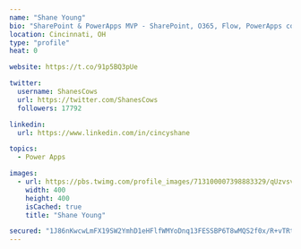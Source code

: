 ```yaml
---
name: "Shane Young"
bio: "SharePoint & PowerApps MVP - SharePoint, O365, Flow, PowerApps consulting? @PowerApps911 | Pure Snark? You found it."
location: Cincinnati, OH
type: "profile"
heat: 0

website: https://t.co/91p5BQ3pUe

twitter:
  username: ShanesCows
  url: https://twitter.com/ShanesCows
  followers: 17792

linkedin:
  url: https://www.linkedin.com/in/cincyshane

topics:
  - Power Apps

images:
  - url: https://pbs.twimg.com/profile_images/713100007398883329/qUzvsvQ3_400x400.jpg
    width: 400
    height: 400
    isCached: true
    title: "Shane Young"

secured: "1J86nKwcwLmFX19SW2YmhD1eHFlfWMYoDnq13FESSBP6T8wMQS2f0x/R+vTRtLQI5Xnr34RPc8xLJ0X2p5u7BlHqnY5LhEPuUDtvi7ITk1dNNfin1pXb0w4LRvHcpzfNR6JkrLShzzeNRzZ+iagXpO8rh/8WsegdZYvEUNBrqbBUIl+yQEKvKVs+Xs+DXn7Ss9g18xzZTpsAqfq5d3dJIAID8ZXpT0WQ2VWhjvHkFbK9uGk1fefm8fmu9MHOdhFWkRMevCEaCIhL2ZCs2jy4hDD4ATWHafS8y0CMtGsf/LVWfI2N5+4sJRHvGHCviibJCjbISOynrevcgod28Vi7XcV8wGhGJKuyvhdoGeJpWxmGgl6ScyUm9rYNHKskeHfWkEtrWSfoEz1c+vbq7iUlOtpl4nqGt3l8Zev8LoyhhIQ=;gQiiBXQA6oTD5EW2Sae0Jg=="
---
```


